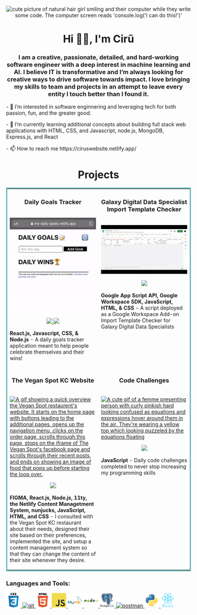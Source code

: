 <p align="center">
  <img src="https://user-images.githubusercontent.com/52118035/161667532-59c85f6f-f630-4f67-b65f-d02f5de8e800.jpg" alt="cute picture of natural hair girl smiling and their computer while they write some code. The computer screen reads 'console.log('I can do this!')'">
 </p>
 
 <h1 align="center">Hi 👋🏾, I'm Cirũ</h1> 
<h3 align="center">I am a creative, passionate, detailed, and hard-working software engineer with a deep interest in machine learning and AI. I believe IT is transformative and I’m always looking for creative ways to drive software towards impact. I love bringing my skills to team and projects in an attempt to leave every entity I touch better than I found it.</h3>

<p>- 👀 I’m interested in software enginnering and leveraging tech for both passion, fun, and the greater good. </p>
<p>- 🌱 I’m currently learning additional concepts about building full stack web applications with HTML, CSS, and Javascript, node.js, MongoDB, Express.js, and React</p>
<p>- 📫 How to reach me https://ciruswebsite.netlify.app/</p>

<!-- <h3 align="left">Connect with me:</h3> -->
<p align="left">
</p>

<h1 align="center">Projects</h1>
<table bordercolor="#66b2b2">
  
  <tr>
    <td width="50%" valign="top">
      <h3 align="center">Daily Goals Tracker</h3>
        <br />
        <a target="_blank" href="https://my-daily-goals.netlify.app/">
            <img src="https://github.com/Cirufrank/daily-goals/raw/main/public/dailyGoalsGif.GIF" width="100%" alt="A gif overview of the my-daily-goals.netlify.app site. It shows a user putting in the goals 'code' and 'study ankk' within the app, then they press the edit goals button so that they can change that last goals to 'study anki'. Lastly, they add the 'study anki' goals and the loop starts over."/>
        </a>
        <br />
        <p align="center">
          
  <a href="https://github.com/Cirufrank/daily-goals" target="_blank">
    <img src="https://img.shields.io/static/v1?label=|&message=REPO&color=23555f&style=plastic&logo=github&logo-color=white"/>
  </a>  
  <a href="https://my-daily-goals.netlify.app/" target="_blank">
    <img src="https://img.shields.io/static/v1?label=|&message=WEBSITE&color=cdf998&style=plastic&logo=netlify&logo-color=white"/>
  </a>
      </p>
        <p><strong>React.js, Javascript, CSS, & Node.js</strong> - A daily goals tracker application meant to help people celebrate themselves and their wins!</p>
    </td>
    <td width="50%" valign="top">
      <h3 align="center">Galaxy Digital Data Specialist Import Template Checker</h3>
        <br />
      <a target="_blank" href="https://github.com/Cirufrank/ImportTemplatesScript">
            <img src="https://github.com/Cirufrank/ImportTemplatesScript/raw/main/importProgramsCheckGif.gif" width="100%"  alt="A gif showing the Google Sheets Import Checker Add-On running a check and highlighting the header cells and direct cells of the records with an error"/>
        </a>
        <br />
        <p align="center">
          
  <a href="https://github.com/Cirufrank/ImportTemplatesScript" target="_blank">
    <img src="https://img.shields.io/static/v1?label=|&message=REPO&color=23555f&style=plastic&logo=github&logo-color=white"/>
  </a>
      </p>
        <p><strong>Google App Script API, Google Workspace SDK, JavaScript, HTML, & CSS</strong> - A script deployed as a Google Workspace Add-on Import Template Checker for Galaxy Digital Data Specialists</p>
    </td>
  </tr>
  
  <tr>
  <td width="50%" valign="top">
      <h3 align="center">The Vegan Spot KC Website</h3>
        <br />
      <a target="_blank" href="https://the-vegan-spot-kc.netlify.app/">
            <img src="https://github.com/Cirufrank/CirusPortfolioSite/blob/main/images/The_Vegan_Spot_Wesbite_Gif.GIF" width="100%"  alt="A gif showing a quick overview the Vegan Spot restaurent's website. It starts on the home page with buttons leading to the additional pages, opens up the navigation menu, clicks on the order page, scrolls through this page, stops on the iframe of The Vegan Spot's facebook page and scrolls through their recent posts, and ends on showing an image of food that pops up before starting the loop over."/>
        </a>
        <br />
        <p align="center">
          
  <a href="https://the-vegan-spot-kc.netlify.app/" target="_blank">
    <img src="https://img.shields.io/static/v1?label=|&message=WEBSITE&color=23555f&style=plastic&logo=netlify&logo-color=white"/>
  </a>
      </p>
        <p><strong>FIGMA, React.js, Node.js, 11ty, the Netlify Content Managetment System, nunjucks, JavaScript, HTML, and CSS</strong> - I consulted with the Vegan Spot KC restaurant about their needs, designed their site based on their preferences, implemented the site, and setup a content management system so that they can change the content of their site whenever they desire.</p>
    </td>
    <td width="50%" valign="top">
      <h3 align="center">Code Challenges</h3>
      <br />
        <a target="_blank" href="https://github.com/Cirufrank/CodeChallenges">
          <img src="https://camo.githubusercontent.com/1663065ee80ff04cc560e6cfbe48fb97ddced3a0ad00e8c408e428c7c07113a7/68747470733a2f2f6d656469612e67697068792e636f6d2f6d656469612f6871524a4f647873427547474b434775474f2f67697068792e676966" width="100%" alt="A cute gif of a femme presenting person with curly pinkish hard looking confused as equations and expressions hover around them in the air. They're wearing a yellow top which looking puzzeled by the equations floating"/>
        </a>
      <br />
        <p align="center">
  <a href="https://github.com/Cirufrank/CodeChallenges" target="_blank">
    <img src="https://img.shields.io/static/v1?label=|&message=REPO&color=23555f&style=plastic&logo=github&logo-color=white"/>
  </a>
      </p>
        <p><strong>JavaScript</strong> - Daily code challenges completed to never stop increasing my programming skills</p>
    </td>
</table>

<h3 align="left">Languages and Tools:</h3>
<p align="left"> <a href="https://www.w3schools.com/css/" target="_blank" rel="noreferrer"> <img src="https://raw.githubusercontent.com/devicons/devicon/master/icons/css3/css3-original-wordmark.svg" alt="css3" width="40" height="40"/> </a> <a href="https://git-scm.com/" target="_blank" rel="noreferrer"> <img src="https://www.vectorlogo.zone/logos/git-scm/git-scm-icon.svg" alt="git" width="40" height="40"/> </a> <a href="https://www.w3.org/html/" target="_blank" rel="noreferrer"> <img src="https://raw.githubusercontent.com/devicons/devicon/master/icons/html5/html5-original-wordmark.svg" alt="html5" width="40" height="40"/> </a> <a href="https://developer.mozilla.org/en-US/docs/Web/JavaScript" target="_blank" rel="noreferrer"> <img src="https://raw.githubusercontent.com/devicons/devicon/master/icons/javascript/javascript-original.svg" alt="javascript" width="40" height="40"/> </a> <a href="https://www.mysql.com/" target="_blank" rel="noreferrer"> <img src="https://raw.githubusercontent.com/devicons/devicon/master/icons/mysql/mysql-original-wordmark.svg" alt="mysql" width="40" height="40"/> </a> <a href="https://nodejs.org" target="_blank" rel="noreferrer"> <img src="https://raw.githubusercontent.com/devicons/devicon/master/icons/nodejs/nodejs-original-wordmark.svg" alt="nodejs" width="40" height="40"/> </a> <a href="https://www.postgresql.org" target="_blank" rel="noreferrer"> <img src="https://raw.githubusercontent.com/devicons/devicon/master/icons/postgresql/postgresql-original-wordmark.svg" alt="postgresql" width="40" height="40"/> </a> <a href="https://postman.com" target="_blank" rel="noreferrer"> <img src="https://www.vectorlogo.zone/logos/getpostman/getpostman-icon.svg" alt="postman" width="40" height="40"/> </a> <a href="https://www.python.org" target="_blank" rel="noreferrer"> <img src="https://raw.githubusercontent.com/devicons/devicon/master/icons/python/python-original.svg" alt="python" width="40" height="40"/> </a> <a href="https://reactjs.org/" target="_blank" rel="noreferrer"> <img src="https://raw.githubusercontent.com/devicons/devicon/master/icons/react/react-original-wordmark.svg" alt="react" width="40" height="40"/> </a> </p>


<!---
Cirufrank/Cirufrank is a ✨ special ✨ repository because its `README.md` (this file) appears on your GitHub profile.
You can click the Preview link to take a look at your changes.
--->
